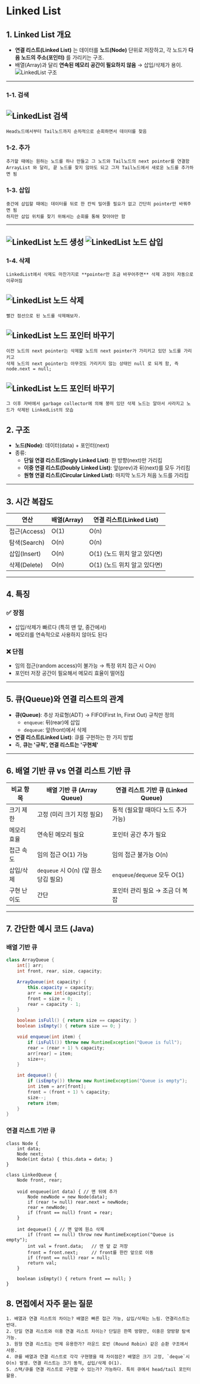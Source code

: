 # Linked List

## 1. Linked List 개요
- **연결 리스트(Linked List)** 는 데이터를 **노드(Node)** 단위로 저장하고, 각 노드가 **다음 노드의 주소(포인터)** 를 가리키는 구조.
- 배열(Array)과 달리 **연속된 메모리 공간이 필요하지 않음** → 삽입/삭제가 용이.
![LinkedList 구조](./img/LinkedList.png)
---

### 1-1. 검색
![LinkedList 검색](./img/LinkedListSearch.png)
---
    Head노드에서부터 Tail노드까지 순차적으로 순회하면서 데이터를 찾음

### 1-2. 추가
    추가할 때에는 원하는 노드를 하나 만들고 그 노드와 Tail노드의 next pointer를 연결함
    ArrayList 와 달리, 끝 노드를 찾지 않아도 되고 그저 Tail노드에서 새로운 노드를 추가하면 됨

### 1-3. 삽입
    중간에 삽입할 때에는 데이터를 뒤로 한 칸씩 밀어줄 필요가 없고 간단히 pointer만 바꿔주면 됨
    하지만 삽입 위치를 찾기 위해서는 순회를 통해 찾아야만 함
---
![LinkedList 노드 생성](./img/LinkedListAdd1.png)
![LinkedList 노드 삽입](./img/LinkedListAdd2.png)
---

### 1-4. 삭제
    LinkedList에서 삭제도 마찬가지로 **pointer만 조금 바꾸어주면** 삭제 과정이 자동으로 이루어짐
![LinkedList 노드 삭제](./img/LinkedListDelete1.png)
---
    빨간 점선으로 된 노드를 삭제해보자.

![LinkedList 노드 포인터 바꾸기](./img/LinkedListDelete2.png)
---
    이전 노드의 next pointer는 삭제할 노드의 next pointer가 가리키고 있던 노드를 가리키고
    삭제 노드의 next pointer는 아무것도 가리키지 않는 상태인 null 로 되게 함, 즉 node.next = null;

![LinkedList 노드 포인터 바꾸기](./img/LinkedListDelete3.png)
---
    그 이후 자바에서 garbage collector에 의해 붕떠 있던 삭제 노드는 알아서 사라지고 노드가 삭제된 LinkedList의 모습

## 2. 구조
- **노드(Node)**: 데이터(data) + 포인터(next)
- 종류:
  - **단일 연결 리스트(Singly Linked List)**: 한 방향(next)만 가리킴
  - **이중 연결 리스트(Doubly Linked List)**: 앞(prev)과 뒤(next)를 모두 가리킴
  - **원형 연결 리스트(Circular Linked List)**: 마지막 노드가 처음 노드를 가리킴

---

## 3. 시간 복잡도
| 연산             | 배열(Array) | 연결 리스트(Linked List) |
|------------------|-------------|--------------------------|
| 접근(Access)     | O(1)        | O(n)                     |
| 탐색(Search)     | O(n)        | O(n)                     |
| 삽입(Insert)     | O(n)        | O(1) (노드 위치 알고 있다면) |
| 삭제(Delete)     | O(n)        | O(1) (노드 위치 알고 있다면) |

---

## 4. 특징
### ✅ 장점
- 삽입/삭제가 빠르다 (특히 맨 앞, 중간에서)  
- 메모리를 연속적으로 사용하지 않아도 된다  

### ❌ 단점
- 임의 접근(random access)이 불가능 → 특정 위치 접근 시 O(n)  
- 포인터 저장 공간이 필요해서 메모리 효율이 떨어짐  

---

## 5. 큐(Queue)와 연결 리스트의 관계
- **큐(Queue)**: 추상 자료형(ADT) → FIFO(First In, First Out) 규칙만 정의
  - `enqueue`: 뒤(rear)에 삽입
  - `dequeue`: 앞(front)에서 삭제
- **연결 리스트(Linked List)**: 큐를 구현하는 한 가지 방법
- 즉, **큐는 '규칙', 연결 리스트는 '구현체'**

---

## 6. 배열 기반 큐 vs 연결 리스트 기반 큐

| 비교 항목       | 배열 기반 큐 (Array Queue)          | 연결 리스트 기반 큐 (Linked Queue)   |
|----------------|------------------------------------|-------------------------------------|
| 크기 제한       | 고정 (미리 크기 지정 필요)          | 동적 (필요할 때마다 노드 추가 가능) |
| 메모리 효율     | 연속된 메모리 필요                  | 포인터 공간 추가 필요               |
| 접근 속도       | 임의 접근 O(1) 가능                 | 임의 접근 불가능 O(n)               |
| 삽입/삭제       | `dequeue` 시 O(n) (앞 원소 당김 필요) | `enqueue`/`dequeue` 모두 O(1)       |
| 구현 난이도     | 간단                                | 포인터 관리 필요 → 조금 더 복잡     |

---

## 7. 간단한 예시 코드 (Java)

### 배열 기반 큐
```java
class ArrayQueue {
    int[] arr;
    int front, rear, size, capacity;

    ArrayQueue(int capacity) {
        this.capacity = capacity;
        arr = new int[capacity];
        front = size = 0;
        rear = capacity - 1;
    }

    boolean isFull() { return size == capacity; }
    boolean isEmpty() { return size == 0; }

    void enqueue(int item) {
        if (isFull()) throw new RuntimeException("Queue is full");
        rear = (rear + 1) % capacity;
        arr[rear] = item;
        size++;
    }

    int dequeue() {
        if (isEmpty()) throw new RuntimeException("Queue is empty");
        int item = arr[front];
        front = (front + 1) % capacity;
        size--;
        return item;
    }
}
```

### 연결 리스트 기반 큐
```
class Node {
    int data;
    Node next;
    Node(int data) { this.data = data; }
}

class LinkedQueue {
    Node front, rear;

    void enqueue(int data) { // 맨 뒤에 추가
        Node newNode = new Node(data);
        if (rear != null) rear.next = newNode;
        rear = newNode;
        if (front == null) front = rear;
    }

    int dequeue() { // 맨 앞에 원소 삭제
        if (front == null) throw new RuntimeException("Queue is empty");
        int val = front.data;   // 맨 앞 값 저장
        front = front.next;     // front를 한칸 앞으로 이동
        if (front == null) rear = null;
        return val;
    }

    boolean isEmpty() { return front == null; }
}
```

## 8. 면접에서 자주 묻는 질문
    1. 배열과 연결 리스트의 차이는? 배열은 빠른 접근 가능, 삽입/삭제는 느림. 연결리스트는 반대.
    2. 단일 연결 리스트와 이중 연결 리스트 차이는? 단일은 한쪽 방향만, 이중은 양방향 탐색 가능.
    3. 원형 연결 리스트는 언제 유용한가? 라운드 로빈 (Round Robin) 같은 순환 구조에서 사용.
    4. 큐를 배열과 연결 리스트로 각각 구현했을 때 차이점은? 배열은 크기 고정, `deque`시 O(n) 발생. 연결 리스트는 크기 동적, 삽입/삭제 O(1).
    5. 스택/큐를 연결 리스트로 구현할 수 있는가? 가능하다. 특히 큐에서 head/tail 포인터 활용.



